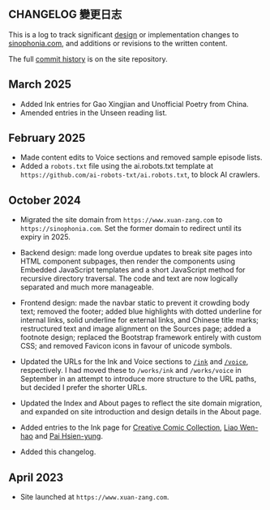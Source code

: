 <article>
<h1>CHANGELOG&nbsp;<span class="chinese-heading">變更日志</span></h1>

This is a log to track significant <a href="/about#design" class="internal-url">design</a> or implementation changes to <a href="/" class="internal-url">sinophonia.com</a>, and additions or revisions to the written content.

The full <a href="https://github.com/essteer/sinophonia" class="external-url">commit history</a> is on the site repository.

## March 2025

- Added Ink entries for Gao Xingjian and Unofficial Poetry from China.
- Amended entries in the Unseen reading list. 

## February 2025

- Made content edits to Voice sections and removed sample episode lists.
- Added a `robots.txt` file using the ai.robots.txt template at `https://github.com/ai-robots-txt/ai.robots.txt`, to block AI crawlers.

## October 2024

- Migrated the site domain from `https://www.xuan-zang.com` to `https://sinophonia.com`. Set the former domain to redirect until its expiry in 2025.

- Backend design: made long overdue updates to break site pages into HTML component subpages, then render the components using Embedded JavaScript templates and a short JavaScript method for recursive directory traversal. The code and text are now logically separated and much more manageable.

- Frontend design: made the navbar static to prevent it crowding body text; removed the footer; added blue highlights with dotted underline for internal links, solid underline for external links, and Chinese title marks; restructured text and image alignment on the Sources page; added a footnote design; replaced the Bootstrap framework entirely with custom CSS; and removed Favicon icons in favour of unicode symbols.

- Updated the URLs for the Ink and Voice sections to <a href="/ink" class="internal-url">`/ink`</a> and <a href="/voice" class="internal-url">`/voice`</a>, respectively. I had moved these to `/works/ink` and `/works/voice` in September in an attempt to introduce more structure to the URL paths, but decided I prefer the shorter URLs.

- Updated the Index and About pages to reflect the site domain migration, and expanded on site introduction and design details in the About page.

- Added entries to the Ink page for <a href="/ink#CCC" class="internal-url">Creative Comic Collection</a>, <a href="/ink#LiaoWen-hao" class="internal-url">Liao Wen-hao</a> and <a href="/ink#PaiHsien-yung" class="internal-url">Pai Hsien-yung</a>.

- Added this changelog.

## April 2023

- Site launched at `https://www.xuan-zang.com`.
</article>

